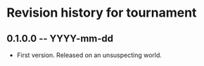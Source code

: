# Revision history for tournament

## 0.1.0.0 -- YYYY-mm-dd

* First version. Released on an unsuspecting world.
